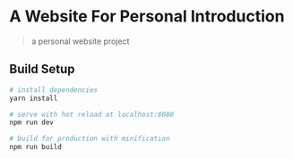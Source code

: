 # A Website For Personal Introduction

> a personal website project

## Build Setup

``` bash
# install dependencies
yarn install

# serve with hot reload at localhost:8080
npm run dev

# build for production with minification
npm run build
